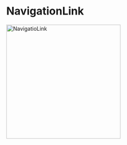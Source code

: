 # NavigationLink

<img width="302" alt="NavigatioLink" src="https://user-images.githubusercontent.com/3993516/130205784-f9e90221-644c-47a1-998e-766620592122.png">

